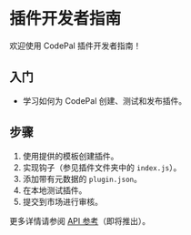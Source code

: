 # 插件开发者指南

欢迎使用 CodePal 插件开发者指南！

## 入门
- 学习如何为 CodePal 创建、测试和发布插件。

## 步骤
1. 使用提供的模板创建插件。
2. 实现钩子（参见插件文件夹中的 `index.js`）。
3. 添加带有元数据的 `plugin.json`。
4. 在本地测试插件。
5. 提交到市场进行审核。

更多详情请参阅 [API 参考](./api.md)（即将推出）。 